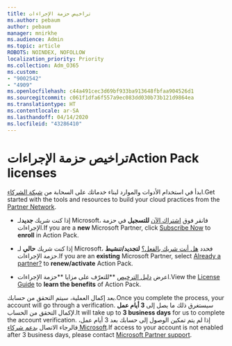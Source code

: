 ```yaml
---
title: تراخيص حزمة الإجراءات
ms.author: pebaum
author: pebaum
manager: mnirkhe
ms.audience: Admin
ms.topic: article
ROBOTS: NOINDEX, NOFOLLOW
localization_priority: Priority
ms.collection: Adm_O365
ms.custom:
- "9002542"
- "4909"
ms.openlocfilehash: c44a491cec3d69bf933ba913648fbfaa904526d1
ms.sourcegitcommit: c061f1dfa6f557a9ec083dd030b73b121d9864ea
ms.translationtype: HT
ms.contentlocale: ar-SA
ms.lasthandoff: 04/14/2020
ms.locfileid: "43286410"
---
```

# <a name="action-pack-licenses"></a><span data-ttu-id="ee65b-102">تراخيص حزمة الإجراءات</span><span class="sxs-lookup"><span data-stu-id="ee65b-102">Action Pack licenses</span></span>

<span data-ttu-id="ee65b-103">ابدأ في استخدام الأدوات والموارد لبناء خدماتك على السحابة من [شبكة الشركاء](https://aka.ms/MPNActionPack).</span><span class="sxs-lookup"><span data-stu-id="ee65b-103">Get started with the tools and resources to build your cloud practices from the [Partner Network](https://aka.ms/MPNActionPack).</span></span>

- <span data-ttu-id="ee65b-104">إذا كنت شريك **جديد**لـ Microsoft، فانقر فوق [اشتراك الآن](https://aka.ms/MPNActionPackNew) **للتسجيل** في حزمة الإجراءات.</span><span class="sxs-lookup"><span data-stu-id="ee65b-104">If you are a **new** Microsoft Partner, click [Subscribe Now](https://aka.ms/MPNActionPackNew) to **enroll** in Action Pack.</span></span>

- <span data-ttu-id="ee65b-105">إذا كنت شريك **حالي** لـ Microsoft، فحدد [هل أنت شريك بالفعل؟](https://aka.ms/MPNActionPackExisting) **لتجديد/تنشيط** حزمة الإجراءات.</span><span class="sxs-lookup"><span data-stu-id="ee65b-105">If you are an **existing** Microsoft Partner, select [Already a partner?](https://aka.ms/MPNActionPackExisting) to **renew/activate** Action Pack.</span></span> 

- <span data-ttu-id="ee65b-106">اعرض [دليل الترخيص](https://aka.ms/MPNActionPackGuide) \*\*للتعرّف على مزايا \*\*حزمة الإجراءات.</span><span class="sxs-lookup"><span data-stu-id="ee65b-106">View the [License Guide](https://aka.ms/MPNActionPackGuide) to **learn the benefits** of Action Pack.</span></span> 

<span data-ttu-id="ee65b-107">بعد إكمال العملية، سيتم التحقق من حسابك.</span><span class="sxs-lookup"><span data-stu-id="ee65b-107">Once you complete the process, your account will go through a verification.</span></span> <span data-ttu-id="ee65b-108">سيستغرق ذلك ما يصل إلى **3 أيام عمل** لإكمال التحقق من الحساب.</span><span class="sxs-lookup"><span data-stu-id="ee65b-108">It will take up to **3 business days** for us to complete the account verification.</span></span> <span data-ttu-id="ee65b-109">إذا لم يتم تمكين الوصول إلى حسابك بعد 3 أيام عمل، فالرجاء الاتصال [بدعم شركاء Microsoft](https://aka.ms/MPNActionPackSupport).</span><span class="sxs-lookup"><span data-stu-id="ee65b-109">If access to your account is not enabled after 3 business days, please contact [Microsoft Partner support](https://aka.ms/MPNActionPackSupport).</span></span> 
